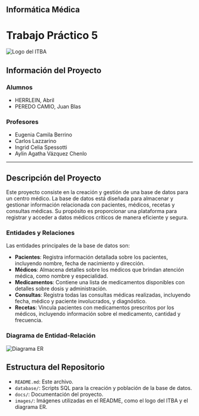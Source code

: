 ## Informática Médica
# Trabajo Práctico 5 

![Logo del ITBA](ruta/a/logo.png) 

## Información del Proyecto

### Alumnos
- HERRLEIN, Abril
- PEREDO CAMIO, Juan Blas 


### Profesores
- Eugenia Camila Berrino
- Carlos Lazzarino
- Ingrid Celia Spessotti
- Aylin Agatha Vázquez Chenlo


---

## Descripción del Proyecto

Este proyecto consiste en la creación y gestión de una base de datos para un centro médico. La base de datos está diseñada para almacenar y gestionar información relacionada con pacientes, médicos, recetas y consultas médicas. Su propósito es proporcionar una plataforma para registrar y acceder a datos médicos críticos de manera eficiente y segura.

### Entidades y Relaciones

Las entidades principales de la base de datos son:

- **Pacientes**: Registra información detallada sobre los pacientes, incluyendo nombre, fecha de nacimiento y dirección.
- **Médicos**: Almacena detalles sobre los médicos que brindan atención médica, como nombre y especialidad.
- **Medicamentos**: Contiene una lista de medicamentos disponibles con detalles sobre dosis y administración.
- **Consultas**: Registra todas las consultas médicas realizadas, incluyendo fecha, médico y paciente involucrados, y diagnóstico.
- **Recetas**: Vincula pacientes con medicamentos prescritos por los médicos, incluyendo información sobre el medicamento, cantidad y frecuencia.

### Diagrama de Entidad-Relación

![Diagrama ER](ruta/a/diagrama_er.png) 


## Estructura del Repositorio

- `README.md`: Este archivo.
- `database/`: Scripts SQL para la creación y población de la base de datos.
- `docs/`: Documentación del proyecto.
- `images/`: Imágenes utilizadas en el README, como el logo del ITBA y el diagrama ER.


